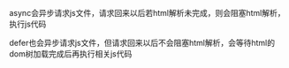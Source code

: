 

async会异步请求js文件，请求回来以后若html解析未完成，则会阻塞html解析，执行js代码

defer也会异步请求js文件，但请求回来以后不会阻塞html解析，会等待html的dom树加载完成后再执行相关js代码
